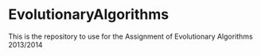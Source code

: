 EvolutionaryAlgorithms
======================

This is the repository to use for the Assignment of Evolutionary Algorithms 2013/2014
